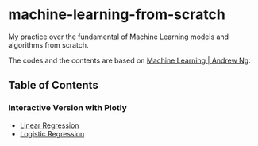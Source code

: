 # machine-learning-from-scratch
My practice over the fundamental of Machine Learning models and algorithms from scratch.

The codes and the contents are based on [Machine Learning | Andrew Ng](https://www.youtube.com/playlist?list=PLLssT5z_DsK-h9vYZkQkYNWcItqhlRJLN).

## Table of Contents
### Interactive Version with Plotly
* [Linear Regression](https://hellochick.github.io/notebooks/LinearRegression.html)
* [Logistic Regression](https://hellochick.github.io/notebooks/LogisticRegression.html)
